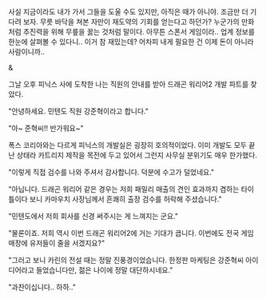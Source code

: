 사실 지금이라도 내가 가서 그들을 도울 수도 있지만, 아직은 때가 아니야. 조금만 더 기다려 보자. 무릇 바닥을 쳐본 자만이 재도약의 기회를 얻는다고 하던가? 누군가의 만화처럼 추진력을 위해 무릎을 꿇는 것처럼 말이다. 아무튼 스폰서 게임이라.. 업계 정보를 한눈에 살펴볼 수 있다니.. 이거 참 재밌는데? 어차피 내게 필요한 건 이제 돈이 아니라 사람이니까.. 

&

그날 오후 피닉스 사에 도착한 나는 직원의 안내를 받아 드래곤 워리어2 개발 파트를 찾았다.

"안녕하세요. 민텐도 직원 강준혁이라고 합니다."

"아~ 준혁씨!! 반가워요~"

폭스 코리아와는 다르게 피닉스의 개발실은 굉장히 호의적이었다. 이미 개발도 모두 끝난 상태라 카트리지 제작을 목전에 두고 있어서 그런지 사무실 분위기도 매우 한가했다.

"이렇게 직접 검수를 나와 주셔서 감사합니다. 덕분에 수고가 덜었네요."

"아닙니다. 드래곤 워리어 같은 경우는 저희 패밀리 매출의 견인 효과까지 겸하는 타이틀이다 보니 카마우치 사장님께서 흔쾌히 출장 검수를 허락해 주셨습니다."

"민텐도에서 저희 회사를 신경 써주시는 게 느껴지는 군요."

"물론이죠. 저희 역시 이번 드래곤 워리어2에 거는 기대가 큽니다. 이번에도 전국 게임 매장에 유저들이 줄을 서겠지요?"

"그러고 보니 카린의 전설 때는 정말 진풍경이었습니다. 한정판 마케팅은 강준혁씨 아이디어라고 들었습니다만, 젊은 나이에 정말 대단하시네요."

"과찬이십니다.. 하하.."